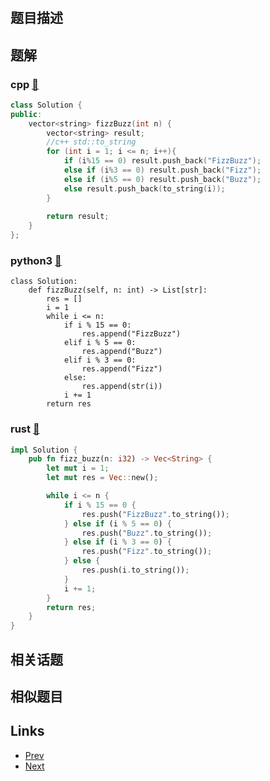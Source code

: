 
# [](https://leetcode-cn.com/problems/fizz-buzz)

## 题目描述



## 题解

### cpp [🔗](fizz-buzz.cpp) 
```cpp
class Solution {
public:
    vector<string> fizzBuzz(int n) {
        vector<string> result;
        //c++ std::to_string
        for (int i = 1; i <= n; i++){
            if (i%15 == 0) result.push_back("FizzBuzz");
            else if (i%3 == 0) result.push_back("Fizz");
            else if (i%5 == 0) result.push_back("Buzz");
            else result.push_back(to_string(i));
        }
        
        return result;
    }
};
```
### python3 [🔗](fizz-buzz.py) 
```python3
class Solution:
    def fizzBuzz(self, n: int) -> List[str]:
        res = []
        i = 1
        while i <= n:
            if i % 15 == 0:
                res.append("FizzBuzz")
            elif i % 5 == 0:
                res.append("Buzz")
            elif i % 3 == 0:
                res.append("Fizz")
            else:
                res.append(str(i))
            i += 1
        return res

```
### rust [🔗](fizz-buzz.rs) 
```rust
impl Solution {
    pub fn fizz_buzz(n: i32) -> Vec<String> {
        let mut i = 1;
        let mut res = Vec::new();

        while i <= n {
            if i % 15 == 0 {
                res.push("FizzBuzz".to_string());
            } else if (i % 5 == 0) {
                res.push("Buzz".to_string());
            } else if (i % 3 == 0) {
                res.push("Fizz".to_string());
            } else {
                res.push(i.to_string());
            }
            i += 1;
        }
        return res;
    }
}
```


## 相关话题



## 相似题目



## Links

- [Prev](../longest-palindrome/README.md) 
- [Next](../add-strings/README.md) 

